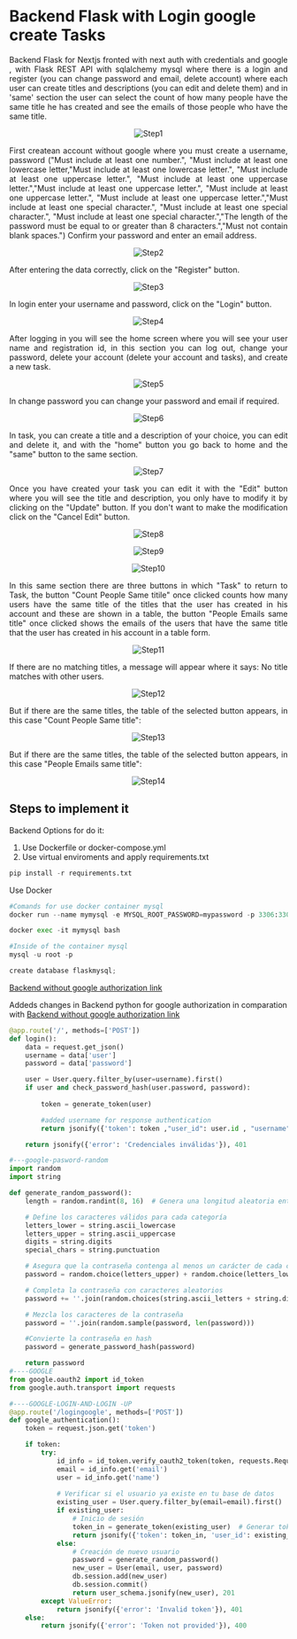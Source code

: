 # Backend Flask with Login google create Tasks

<!-- #### [Same Project with React](https://github.com/diegoperea20/Flask-React-Login-create-Tasks)  -->

<p align="justify">
Backend Flask for Nextjs fronted with next auth with credentials and google , with Flask REST API with sqlalchemy mysql where there is a login and register (you can change password and email, delete account) where each user can create titles and descriptions (you can edit and delete them) and in 'same' section the user can select the count of how many people have the same title he has created and see the emails of those people who have the same title.
</p>

<p align="center">
  <img src="README-images/logingoogle.PNG" alt="Step1">
</p>

<p align="justify">
First createan account  without google where you must create a username, password ("Must include at least one number.", "Must include at least one lowercase letter,"Must include at least one lowercase letter.", "Must include at least one uppercase letter.", "Must include at least one uppercase letter.","Must include at least one uppercase letter.", "Must include at least one uppercase letter.", "Must include at least one uppercase letter.","Must include at least one special character.", "Must include at least one special character.", "Must include at least one special character.","The length of the password must be equal to or greater than 8 characters.","Must not contain blank spaces.")  Confirm your password and enter an email address.
</p>

<p align="center">
  <img src="README-images/loginup_1.PNG" alt="Step2">
</p>

<p align="justify">
After entering the data correctly, click on the "Register" button.
</p>

<p align="center">
  <img src="README-images/loginup-2.PNG" alt="Step3">
</p>



<p align="justify">
In login enter your username and password, click on the "Login" button.
</p>

<p align="center">
  <img src="README-images/logingoogle.PNG" alt="Step4">
</p>


<p align="justify">
After logging in you will see the home screen where you will see your user name and registration id, in this section you can log out, change your password, delete your account (delete your account and tasks), and create a new task.
</p>

<p align="center">
  <img src="README-images/home.PNG" alt="Step5">
</p>

<p align="justify">
In change password you can change your password and email if required.
</p>

<p align="center">
  <img src="README-images/changepassword.PNG" alt="Step6">
</p>

<p align="justify">
In task, you can create a title and a description of your choice, you can edit and delete it, and with the "home" button you go back to home and the "same" button to the same section.
</p>

<p align="center">
  <img src="README-images/task-1.PNG" alt="Step7">
</p>

<p align="justify">
Once you have created your task you can edit it with the "Edit" button where you will see the title and description, you only have to modify it by clicking on the "Update" button. If you don't want to make the modification click on the "Cancel Edit" button.
</p>

<p align="center">
  <img src="README-images/task-edit.PNG" alt="Step8">
</p>
<p align="center">
  <img src="README-images/task-edit-2.PNG" alt="Step9">
</p>
<p align="center">
  <img src="README-images/task-edit-3.PNG" alt="Step10">
</p>

<p align="justify">
In this same section there are three buttons in which "Task" to return to Task, the button "Count People Same titile" once clicked counts how many users have the same title of the titles that the user has created in his account and these are shown in a table, the button "People Emails same title" once clicked shows the emails of the users that have the same title that the user has created in his account in a table form.
</p>

<p align="center">
  <img src="README-images/same.PNG" alt="Step11">
</p>

<p align="justify">
If there are no matching titles, a message will appear where it says: No title matches with other users.
</p>

<p align="center">
  <img src="README-images/same-not.PNG" alt="Step12">
</p>

<p align="justify">
But if there are the same titles, the table of the selected button appears, in this case "Count People Same title":
</p>
<p align="center">
  <img src="README-images/same-count.PNG" alt="Step13">
</p>

<p align="justify">
But if there are the same titles, the table of the selected button appears, in this case "People Emails same title":
</p>
<p align="center">
  <img src="README-images/same-emails.PNG" alt="Step14">
</p>


## Steps to implement it
Backend Options for do it: 

1. Use Dockerfile or docker-compose.yml
2. Use virtual enviroments and apply  requirements.txt 
```python
pip install -r requirements.txt
```
Use Docker 
```python
#Comands for use docker container mysql
docker run --name mymysql -e MYSQL_ROOT_PASSWORD=mypassword -p 3306:3306 -d mysql:latest

docker exec -it mymysql bash

#Inside of the container mysql
mysql -u root -p

create database flaskmysql;

```
[Backend without  google authorization link](https://github.com/diegoperea20/Flask-React-Login-create-Tasks/tree/main/Backend)


Addeds changes in Backend python for google authorization in comparation with [Backend without  google authorization link](https://github.com/diegoperea20/Flask-React-Login-create-Tasks/tree/main/Backend) 

```python
@app.route('/', methods=['POST'])
def login():
    data = request.get_json()
    username = data['user']
    password = data['password']

    user = User.query.filter_by(user=username).first()
    if user and check_password_hash(user.password, password):
       
        token = generate_token(user)  

        #added username for response authentication
        return jsonify({'token': token ,"user_id": user.id , "username": user.user}), 200

    return jsonify({'error': 'Credenciales inválidas'}), 401

#---google-pasword-random
import random
import string

def generate_random_password():
    length = random.randint(8, 16)  # Genera una longitud aleatoria entre 8 y 16 caracteres

    # Define los caracteres válidos para cada categoría
    letters_lower = string.ascii_lowercase
    letters_upper = string.ascii_uppercase
    digits = string.digits
    special_chars = string.punctuation

    # Asegura que la contraseña contenga al menos un carácter de cada categoría
    password = random.choice(letters_upper) + random.choice(letters_lower) + random.choice(digits) + random.choice(special_chars)

    # Completa la contraseña con caracteres aleatorios
    password += ''.join(random.choices(string.ascii_letters + string.digits + string.punctuation, k=length-4))

    # Mezcla los caracteres de la contraseña
    password = ''.join(random.sample(password, len(password)))

    #Convierte la contraseña en hash
    password = generate_password_hash(password)

    return password
#----GOOGLE
from google.oauth2 import id_token
from google.auth.transport import requests

#----GOOGLE-LOGIN-AND-LOGIN -UP
@app.route('/logingoogle', methods=['POST'])
def google_authentication():
    token = request.json.get('token')

    if token:
        try:
            id_info = id_token.verify_oauth2_token(token, requests.Request())
            email = id_info.get('email')
            user = id_info.get('name')
            
            # Verificar si el usuario ya existe en tu base de datos
            existing_user = User.query.filter_by(email=email).first()
            if existing_user:
                # Inicio de sesión
                token_in = generate_token(existing_user)  # Generar token de autenticación
                return jsonify({'token': token_in, 'user_id': existing_user.id, 'username': existing_user.user}), 200
            else:
                # Creación de nuevo usuario
                password = generate_random_password()
                new_user = User(email, user, password)
                db.session.add(new_user)
                db.session.commit()
                return user_schema.jsonify(new_user), 201
        except ValueError:
            return jsonify({'error': 'Invalid token'}), 401
    else:
        return jsonify({'error': 'Token not provided'}), 400

```